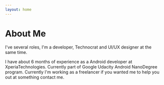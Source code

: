 ```yaml
---
layout: home
---
```

# About Me


I've several roles, I'm a developer, Technocrat and UI/UX designer at the same time. 

I have about 6 months  of experience as a Android developer at XperiaTechnologies.
Currently part of Google Udacity Android NanoDegree program.
Currently I'm working as a freelancer if you wanted me to help you out at something contact me.
